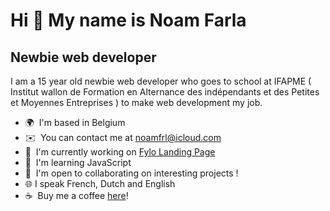 Hi 👋 My name is Noam Farla
===========================

Newbie web developer
--------------------

I am a 15 year old newbie web developer who goes to school at IFAPME ( Institut wallon de Formation en Alternance des indépendants et des Petites et Moyennes Entreprises ) to make web development my job.

*   🌍  I'm based in Belgium
*   ✉️  You can contact me at [noamfrl@icloud.com](mailto:noamfrl@icloud.com)
*   🚀  I'm currently working on [Fylo Landing Page](https://github.com/pitbfrl/fylo-landing-page)
*   🧠  I'm learning JavaScript
*   🤝  I'm open to collaborating on interesting projects !
*   🌐 I speak French, Dutch and English󠁧󠁢󠁥
*   ☕  Buy me a coffee [here](https://www.buymeacoffee.com/noamfarla)!

